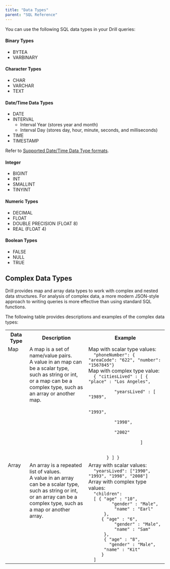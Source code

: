 ```yaml
---
title: "Data Types"
parent: "SQL Reference"
---
```

You can use the following SQL data types in your Drill queries:

#### Binary Types

  * BYTEA
  * VARBINARY

#### Character Types

  * CHAR
  * VARCHAR 
  * TEXT

#### Date/Time Data Types

  * DATE
  * INTERVAL
    * Interval Year (stores year and month)
    * Interval Day (stores day, hour, minute, seconds, and milliseconds)
  * TIME
  * TIMESTAMP

Refer to [Supported Date/Time Data Type formats](/drill/docs/supported-date-time-data-type-formats/).

#### Integer

  * BIGINT
  * INT
  * SMALLINT
  * TINYINT

#### Numeric Types

  * DECIMAL
  * FLOAT 
  * DOUBLE PRECISION (FLOAT 8)
  * REAL (FLOAT 4) 

#### Boolean Types

  * FALSE
  * NULL
  * TRUE

## Complex Data Types

Drill provides map and array data types to work with complex and nested data
structures. For analysis of complex data, a more modern JSON-style approach to
writing queries is more effective than using standard SQL functions.

The following table provides descriptions and examples of the complex data
types:

<table><tbody>
  <tr><th>Data Type</th>
  <th>Description</th>
  <th>Example</th></tr>
    <tr>
      <td valign="top">Map</td>
      <td valign="top">A map is a set of name/value pairs. </br>
      A value in an map can be a scalar type, </br>
      such as string or int, or a map can be a </br>
      complex type, such as an array or another map.</td>
      <td valign="top">Map with scalar type values:</br><code>&nbsp;&nbsp;&quot;phoneNumber&quot;: { &quot;areaCode&quot;: &quot;622&quot;, &quot;number&quot;: &quot;1567845&quot;}</code></br>Map with complex type value:<code></br>&nbsp;&nbsp;{ &quot;citiesLived&quot; : [ { &quot;place&quot; : &quot;Los Angeles&quot;,</br>        
      &nbsp;&nbsp;&nbsp;&nbsp;&quot;yearsLived&quot; : [ &quot;1989&quot;,</br>
      &nbsp;&nbsp;&nbsp;&nbsp;            &quot;1993&quot;,</br>            
      &nbsp;&nbsp;&nbsp;&nbsp;&quot;1998&quot;,</br>            
      &nbsp;&nbsp;&nbsp;&nbsp;&quot;2002&quot;</br>
      &nbsp;&nbsp;&nbsp;&nbsp;          ]</br>      
      &nbsp;&nbsp;
      &nbsp;} ] }</code></td>
    </tr>
    <tr>
      <td valign="top">Array</td>
      <td valign="top">An array is a repeated list of values. </br>
      A value in an array can be a scalar type, </br>
      such as string or int, or an array can be a</br> 
      complex type, such as a map or another array.</td>
      <td valign="top">Array with scalar values:</br><code>&nbsp;&nbsp;&quot;yearsLived&quot;: [&quot;1990&quot;, &quot;1993&quot;, &quot;1998&quot;, &quot;2008&quot;]</code></br>Array with complex type values:</br><code>&nbsp;&nbsp;&quot;children&quot;:</br>&nbsp;&nbsp;[ { &quot;age&quot; : &quot;10&quot;, </br>   &nbsp;&nbsp;&nbsp;&nbsp;&nbsp;&nbsp;&quot;gender&quot; : &quot;Male&quot;,</br>    &nbsp;&nbsp;&nbsp;&nbsp;&nbsp;&nbsp;&quot;name&quot; : &quot;Earl&quot;</br> &nbsp;&nbsp;&nbsp;&nbsp; }, </br> &nbsp;&nbsp;&nbsp;&nbsp;{ &quot;age&quot; : &quot;6&quot;,</br>    &nbsp;&nbsp;&nbsp;&nbsp;&nbsp;&nbsp;&quot;gender&quot; : &quot;Male&quot;,</br>    &nbsp;&nbsp;&nbsp;&nbsp;&nbsp;&nbsp;&quot;name&quot; : &quot;Sam&quot;</br>  &nbsp;&nbsp;&nbsp;&nbsp;},</br>  &nbsp;&nbsp;&nbsp;&nbsp;{ &quot;age&quot; : &quot;8&quot;,</br>    &nbsp;&nbsp;&nbsp;&nbsp;&quot;gender&quot; : &quot;Male&quot;,  </br>  &nbsp;&nbsp;&nbsp;&nbsp;&quot;name&quot; : &quot;Kit&quot; </br> &nbsp;&nbsp;&nbsp;&nbsp;}</br>&nbsp;&nbsp;]</code></td>
    </tr>
  </tbody></table>

